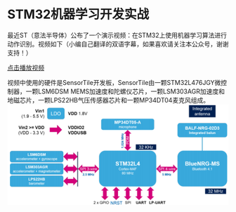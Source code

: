 # STM32机器学习开发实战

最近ST（意法半导体）公布了一个演示视频：在STM32上使用机器学习算法进行动作识别。视频如下（小编自己翻译的双语字幕，如果喜欢请关注本公众号，谢谢支持！）

[点击播放视频](https://www.bilibili.com/video/av73187165/)

视频中使用的硬件是SensorTile开发板，SensorTile由一颗STM32L476JGY微控制器，一颗LSM6DSM MEMS加速度和陀螺仪芯片，一颗LSM303AGR加速度和地磁芯片，一颗LPS22HB气压传感器芯片和一颗MP34DT04麦克风组成。
![](../../assets\images\STM32\SensorTile\sensor_tile_functional_block_diagram.png)


